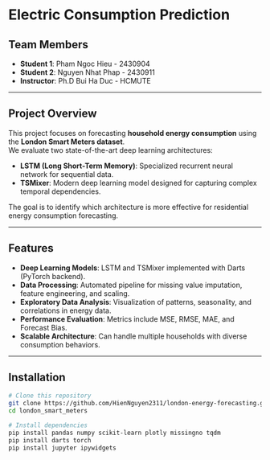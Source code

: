 # Electric Consumption Prediction

## Team Members
- **Student 1**: Pham Ngoc Hieu - 2430904  
- **Student 2**: Nguyen Nhat Phap - 2430911  
- **Instructor**: Ph.D Bui Ha Duc - HCMUTE  

---

## Project Overview
This project focuses on forecasting **household energy consumption** using the **London Smart Meters dataset**.  
We evaluate two state-of-the-art deep learning architectures:  

- **LSTM (Long Short-Term Memory)**: Specialized recurrent neural network for sequential data.  
- **TSMixer**: Modern deep learning model designed for capturing complex temporal dependencies.  

The goal is to identify which architecture is more effective for residential energy consumption forecasting.

---

## Features
- **Deep Learning Models**: LSTM and TSMixer implemented with Darts (PyTorch backend).  
- **Data Processing**: Automated pipeline for missing value imputation, feature engineering, and scaling.  
- **Exploratory Data Analysis**: Visualization of patterns, seasonality, and correlations in energy data.  
- **Performance Evaluation**: Metrics include MSE, RMSE, MAE, and Forecast Bias.  
- **Scalable Architecture**: Can handle multiple households with diverse consumption behaviors.  

---

## Installation
```bash
# Clone this repository
git clone https://github.com/HienNguyen2311/london-energy-forecasting.git
cd london_smart_meters

# Install dependencies
pip install pandas numpy scikit-learn plotly missingno tqdm
pip install darts torch
pip install jupyter ipywidgets
